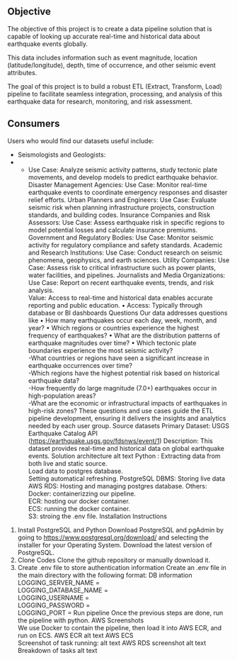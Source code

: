 
## Objective

The objective of this project is to create a data pipeline solution that is capable of looking up accurate real-time and historical data about earthquake events globally.

This data includes information such as event magnitude, location (latitude/longitude), depth, time of occurrence, and other seismic event attributes. 

The goal of this project is to build a robust ETL (Extract, Transform, Load) pipeline to facilitate seamless integration, processing, and analysis of this earthquake data for research, monitoring, and risk assessment.

## Consumers

Users who would find our datasets useful include:
*  Seismologists and Geologists:
*  *  Use Case: Analyze seismic activity patterns, study tectonic plate movements, and develop models to predict earthquake behavior.
Disaster Management Agencies:
Use Case: Monitor real-time earthquake events to coordinate emergency responses and disaster relief efforts.
Urban Planners and Engineers:
Use Case: Evaluate seismic risk when planning infrastructure projects, construction standards, and building codes.
Insurance Companies and Risk Assessors:
Use Case: Assess earthquake risk in specific regions to model potential losses and calculate insurance premiums.
Government and Regulatory Bodies:
Use Case: Monitor seismic activity for regulatory compliance and safety standards.
Academic and Research Institutions:
Use Case: Conduct research on seismic phenomena, geophysics, and earth sciences.
Utility Companies:
Use Case: Assess risk to critical infrastructure such as power plants, water facilities, and pipelines.
Journalists and Media Organizations:
Use Case: Report on recent earthquake events, trends, and risk analysis.  
Value: Access to real-time and historical data enables accurate reporting and public education.
• Access: Typically through database or BI dashboards
Questions
Our data addresses questions like
• How many earthquakes occur each day, week, month, and year?
• Which regions or countries experience the highest frequency of earthquakes?
• What are the distribution patterns of earthquake magnitudes over time?
• Which tectonic plate boundaries experience the most seismic activity?  
-What countries or regions have seen a significant increase in earthquake occurrences over time?  
-Which regions have the highest potential risk based on historical earthquake data?  
-How frequently do large magnitude (7.0+) earthquakes occur in high-population areas?  
-What are the economic or infrastructural impacts of earthquakes in high-risk zones?
These questions and use cases guide the ETL pipeline development, ensuring it delivers the insights and analytics needed by each user group.
Source datasets
Primary Dataset: USGS Earthquake Catalog API (https://earthquake.usgs.gov/fdsnws/event/1)
Description: This dataset provides real-time and historical data on global earthquake events.
Solution architecture
alt text
Python :
Extracting data from both live and static source.  
Load data to postgres database.  
Setting automatical refreshing.
PostgreSQL DBMS:
Storing live data
AWS RDS:
Hosting and managing postgres database.
Others:
Docker: containerizzing our pipeline.  
ECR: hosting our docker container.  
ECS: running the docker container.  
S3: stroing the .env file.
Installation Instructions
1. Install PostgreSQL and Python
Download PostgreSQL and pgAdmin by going to https://www.postgresql.org/download/ and selecting the installer for your Operating System. Download the latest version of PostgreSQL.
2. Clone Codes
Clone the github repository or manually download it.
3. Create .env file to store authentication information
Create an .env file in the main directory with the following format:
DB information
LOGGING_SERVER_NAME =  
LOGGING_DATABASE_NAME =  
LOGGING_USERNAME =  
LOGGING_PASSWORD =  
LOGGING_PORT =
Run pipeline
Once the previous steps are done, run the pipeline with python.
AWS Screenshots  
We use Docker to contain the pipeline, then load it into AWS ECR, and run on ECS.
AWS ECR
alt text
AWS ECS  
Screenshot of task running:
alt text
AWS RDS screenshot
alt text
Breakdown of tasks
alt text
